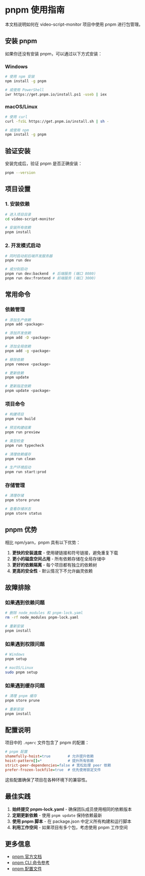 # pnpm 使用指南

本文档说明如何在 video-script-monitor 项目中使用 pnpm 进行包管理。

## 安装 pnpm

如果你还没有安装 pnpm，可以通过以下方式安装：

### Windows
```bash
# 使用 npm 安装
npm install -g pnpm

# 或使用 PowerShell
iwr https://get.pnpm.io/install.ps1 -useb | iex
```

### macOS/Linux
```bash
# 使用 curl
curl -fsSL https://get.pnpm.io/install.sh | sh -

# 或使用 npm
npm install -g pnpm
```

## 验证安装

安装完成后，验证 pnpm 是否正确安装：

```bash
pnpm --version
```

## 项目设置

### 1. 安装依赖

```bash
# 进入项目目录
cd video-script-monitor

# 安装所有依赖
pnpm install
```

### 2. 开发模式启动

```bash
# 同时启动前后端开发服务器
pnpm run dev

# 或分别启动
pnpm run dev:backend  # 后端服务 (端口 8080)
pnpm run dev:frontend # 前端服务 (端口 3000)
```

## 常用命令

### 依赖管理

```bash
# 添加生产依赖
pnpm add <package>

# 添加开发依赖
pnpm add -D <package>

# 添加全局依赖
pnpm add -g <package>

# 移除依赖
pnpm remove <package>

# 更新依赖
pnpm update

# 更新指定依赖
pnpm update <package>
```

### 项目命令

```bash
# 构建项目
pnpm run build

# 预览构建结果
pnpm run preview

# 类型检查
pnpm run typecheck

# 清理依赖缓存
pnpm run clean

# 生产环境启动
pnpm run start:prod
```

### 存储管理

```bash
# 清理存储
pnpm store prune

# 查看存储状态
pnpm store status
```

## pnpm 优势

相比 npm/yarn，pnpm 具有以下优势：

1. **更快的安装速度** - 使用硬链接和符号链接，避免重复下载
2. **更小的磁盘空间占用** - 所有依赖存储在全局存储中
3. **更好的依赖隔离** - 每个项目都有独立的依赖树
4. **更高的安全性** - 默认情况下不允许幽灵依赖

## 故障排除

### 如果遇到依赖问题

```bash
# 删除 node_modules 和 pnpm-lock.yaml
rm -rf node_modules pnpm-lock.yaml

# 重新安装
pnpm install
```

### 如果遇到权限问题

```bash
# Windows
pnpm setup

# macOS/Linux
sudo pnpm setup
```

### 如果遇到缓存问题

```bash
# 清理 pnpm 缓存
pnpm store prune

# 重新安装
pnpm install
```

## 配置说明

项目中的 `.npmrc` 文件包含了 pnpm 的配置：

```ini
# pnpm 配置
shamefully-hoist=true        # 允许提升依赖
hoist-pattern[]=*            # 提升所有依赖
strict-peer-dependencies=false # 宽松处理 peer 依赖
prefer-frozen-lockfile=true  # 优先使用锁定文件
```

这些配置确保了项目在各种环境下的兼容性。

## 最佳实践

1. **始终提交 pnpm-lock.yaml** - 确保团队成员使用相同的依赖版本
2. **定期更新依赖** - 使用 `pnpm update` 保持依赖最新
3. **使用 pnpm 脚本** - 在 package.json 中定义所有构建和运行脚本
4. **利用工作空间** - 如果项目有多个包，考虑使用 pnpm 工作空间

## 更多信息

- [pnpm 官方文档](https://pnpm.io/)
- [pnpm CLI 命令参考](https://pnpm.io/cli/add)
- [pnpm 配置文件](https://pnpm.io/npmrc)